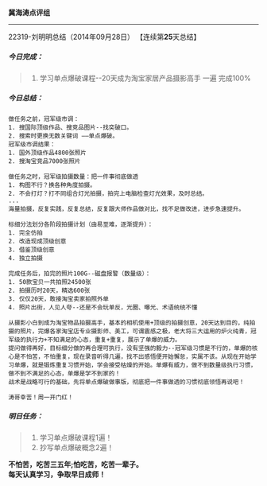 **冀海涛点评组**

------

22319-刘明明总结（2014年09月28日）
【连续第**25**天总结】

##### __今日完成：__
>1. 学习单点爆破课程--20天成为淘宝家居产品摄影高手 一遍 完成100%

##### __今日总结：__
    做任务之前，冠军级市调：
    1. 搜国际顶级作品、搜竞品图片--找突破口。
    2. 搜索时更换无数关键词 ——单点爆破。
    冠军级市调结果：
    1. 国外顶级作品4800张照片
    2. 搜淘宝竞品7000张照片
    
    做任务之时，冠军级拍摄数量：把一件事彻底做透
    1. 构图不行？换各种角度拍摄。
    2. 不会打灯？打不同组合灯光拍摄，拍完上电脑检查灯光效果，及时总结。
    ...
    海量拍摄，反复实践，反复总结，反复跟大师作品做对比，找不足做改进，进步急速提升。
    
    标细分法划分各阶段拍摄计划（由易至难，逐渐提升）：
    1. 完全仿拍
    2. 改造现成顶级创意
    3. 借鉴顶级创意
    4. 独立拍摄
    
    完成任务后，拍完的照片100G--磁盘报警（数量级）：
    1. 50款宝贝一共拍照24500张
    2. 拍摄历时20天，精选600张
    3. 仅仅20天，敢接淘宝卖家拍照外单
    4. 照片出街，人见人夸--还是不会玩单反，光圈、曝光、术语统统不懂
    
    从摄影小白到成为淘宝物品拍摄高手，基本的相机使用+顶级的拍摄创意，20天达到目的，纯拍摄的照片，完爆各家淘宝店专业摄影师、美工，可谓震感之极，老大将三大运用的炉火纯青，冠军级的执行力+不知满足的心态，重复+重复，展示了单爆的威力。
    提问做得再好，目标细分做的再合理可执行，没有坚强的毅力--冠军级习惯是不行的，单爆的核心是不怕苦，不怕重复，现在录音听得几遍，找不出感悟便开始懈怠，实属不该。从现在开始学习单爆，就是锻炼重复习惯开始，学会接受枯燥的开始。单爆有威力，做不到数量级执行习惯，做不到不满足的心态，单爆是学不到家的！
    战术是战略可行的基础，先将单点爆破做事版，彻底把一件事做透的习惯彻底领悟再说吧！
    
    涛哥幸苦！周一开门红！
##### __明日任务：__
>1. 学习单点爆破课程1遍！
>2. 抄写单点爆破概念2遍！

**不怕苦，吃苦三五年;怕吃苦，吃苦一辈子。**  
**每天认真学习，争取早日成师！**